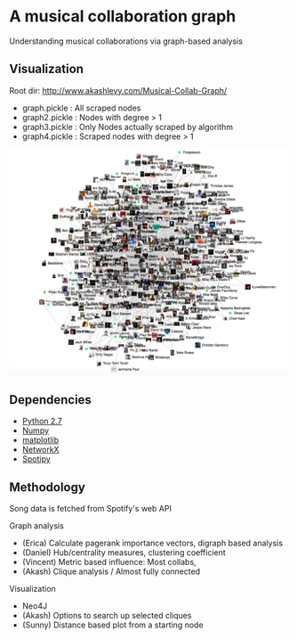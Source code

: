 # A musical collaboration graph
Understanding musical collaborations via graph-based analysis

## Visualization
Root dir: http://www.akashlevy.com/Musical-Collab-Graph/
- graph.pickle  : All scraped nodes
- graph2.pickle : Nodes with degree > 1
- graph3.pickle : Only Nodes actually scraped by algorithm
- graph4.pickle : Scraped nodes with degree > 1

![Visualization](https://raw.githubusercontent.com/akashlevy/Musical-Collab-Graph/master/images/Screen%20Shot%202016-12-18%20at%208.23.48%20PM.png "Visualization")

## Dependencies
- [Python 2.7](https://www.python.org/)
- [Numpy](http://www.numpy.org/)
- [matplotlib](http://matplotlib.org/)
- [NetworkX](https://networkx.github.io/)
- [Spotipy](https://spotipy.readthedocs.io/en/latest/)

## Methodology
Song data is fetched from Spotify's web API

Graph analysis
- (Erica) Calculate pagerank importance vectors, digraph based analysis
- (Daniel) Hub/centrality measures, clustering coefficient
- (Vincent) Metric based influence: Most collabs, 
- (Akash) Clique analysis / Almost fully connected

Visualization
- Neo4J
- (Akash) Options to search up selected cliques
- (Sunny) Distance based plot from a starting node
